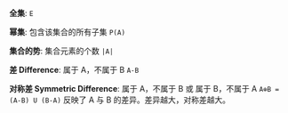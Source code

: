**全集**: `E`

**幂集**: 包含该集合的所有子集
`P(A)`

**集合的势**: 集合元素的个数
`|A|`

**差 Difference**: 属于 A，不属于 B
`A-B`

**对称差 Symmetric Difference**: 属于 A，不属于 B 或 属于 B，不属于 A
`A⊕B = (A-B) U (B-A)`
反映了 A 与 B 的差异。差异越大，对称差越大。
